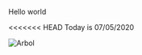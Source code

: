 Hello world

<<<<<<< HEAD
Today is 07/05/2020

![Arbol](https://dam.ngenespanol.com/wp-content/uploads/2019/06/arbol-mas-alto-del-mundo-770x395.png)
